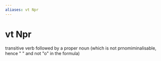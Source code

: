 ```yaml
---
aliases: vt Npr
---
```

# vt Npr

transitive verb followed by a proper noun (which is not prnomiminalisable, hence " " and not "o" in the formula)